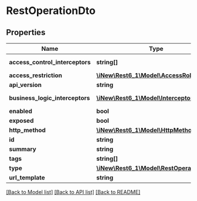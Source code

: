 # RestOperationDto

## Properties
Name | Type | Description | Notes
------------ | ------------- | ------------- | -------------
**access_control_interceptors** | **string[]** | the accessControlInterceptors | 
**access_restriction** | [**\iNew\Rest6_1\Model\AccessRole**](AccessRole.md) | the accessRestriction | 
**api_version** | **string** | the apiVersion | 
**business_logic_interceptors** | [**\iNew\Rest6_1\Model\InterceptorDto[]**](InterceptorDto.md) | the businessLogicInterceptors | 
**enabled** | **bool** | the enabled | 
**exposed** | **bool** | the exposed | 
**http_method** | [**\iNew\Rest6_1\Model\HttpMethod**](HttpMethod.md) | the httpMethod | 
**id** | **string** | the id | 
**summary** | **string** | the summary | 
**tags** | **string[]** | the tags | 
**type** | [**\iNew\Rest6_1\Model\RestOperationType**](RestOperationType.md) | the type | 
**url_template** | **string** |  | 

[[Back to Model list]](../README.md#documentation-for-models) [[Back to API list]](../README.md#documentation-for-api-endpoints) [[Back to README]](../README.md)


